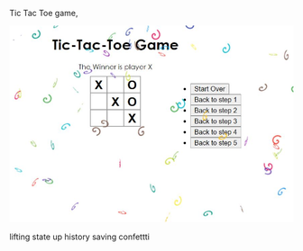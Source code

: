 Tic Tac Toe game,

![alt text](https://github.com/edenv30/TicTacToe/blob/master/Capture.JPG)

lifting state up
history saving
confettti

